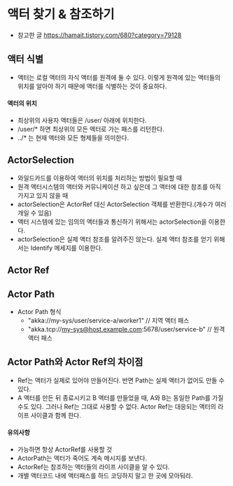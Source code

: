 # 액터 찾기 & 참조하기

* 참고한 글 https://hamait.tistory.com/680?category=79128


## 액터 식별
* 액터는 로컬 액터의 자식 액터를 원격에 둘 수 있다. 이렇게 원격에 있는 액터들의 위치를 알아야 하기 때문에 액터를 식별하는 것이 중요하다.

#### 액터의 위치
* 최상위의 사용자 액터들은 /user/ 아래에 위치한다.
* /user/* 하면 최상위의 모든 액터로 가는 패스를 리턴한다.
* ../* 는 현재 액터와 모든 형제들을 의미한다.


## ActorSelection
* 와일드카드를 이용하여 액터의 위치를 처리하는 방법이 필요할 때
* 원격 액터시스템의 액터와 커뮤니케이션 하고 싶은데 그 액터에 대한 참조를 아직 가지고 있지 않을 때
* actorSelection은 ActorRef 대신 ActorSelection 객체를 반환한다.(개수가 여러개일 수 있음)
* 액터 시스템에 있는 임의의 액터들과 통신하기 위해서는 actorSelection을 이용한다.
* actorSelection은 실제 액터 참조를 알려주진 않는다. 실제 액터 참조를 얻기 위해서는 Identify 메세지를 이용한다.


## Actor Ref


## Actor Path
* Actor Path 형식
    * "akka://my-sys/user/service-a/worker1"                   // 지역 액터 패스 
    * "akka.tcp://my-sys@host.example.com:5678/user/service-b" // 원격 액터 패스 


## Actor Path와 Actor Ref의 차이점
* Ref는 액터가 실제로 있어야 만들어진다. 반면 Path는 실제 액터가 없어도 만들 수 있다.
* A 액터를 만든 뒤 종료시키고 B 액터를 만들었을 때, A와 B는 동일한 Path를 가질 수도 있다. 그러나 Ref는 그대로 사용할 수 없다. Actor Ref는 대응되는 액터의 라이프 사이클과 함께 한다.



#### 유의사항
* 가능하면 항상 ActorRef를 사용할 것
* ActorPath는 액터가 죽어도 계속 메시지를 보낸다.
* ActorRef는 참조하는 액터들의 라이프 사이클을 알 수 있다.
* 개별 액터코드 내에 액터패스를 하드 코딩하지 말고 한 곳에 모아둬라.